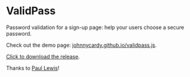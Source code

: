 ValidPass
=========

Password validation for a sign-up page: help your users choose a secure password.

Check out the demo page: [johnnycardy.github.io/validpass.js](http://johnnycardy.github.io/validpass.js/).

[Click to download the release](https://github.com/johnnycardy/validpass.js/releases/download/v0.1/ValidPass.zip).

Thanks to [Paul Lewis](http://aerotwist.com/blog/better-password-form-fields/)!

